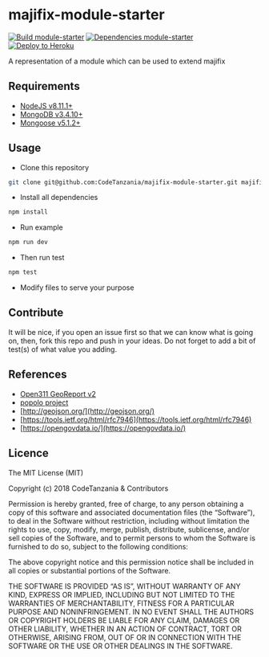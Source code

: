 # majifix-module-starter

[![Build module-starter](https://travis-ci.org/CodeTanzania/majifix-module-starter.svg?branch=develop)](https://travis-ci.org/CodeTanzania/majifix-module-starter)
[![Dependencies module-starter](https://david-dm.org/CodeTanzania/majifix-module-starter/module-starter.svg?style=flat-square)](https://david-dm.org/CodeTanzania/majifix-module-starter)
[![Deploy to Heroku](https://www.herokucdn.com/deploy/button.png)](https://heroku.com/deploy?template=https://github.com/CodeTanzania/majifix-module-starter/tree/develop)

A representation of a module which can be used to extend majifix

## Requirements

- [NodeJS v8.11.1+](https://nodejs.org)
- [MongoDB v3.4.10+](https://www.mongodb.com/)
- [Mongoose v5.1.2+](https://github.com/Automattic/mongoose)

## Usage

- Clone this repository

```sh
git clone git@github.com:CodeTanzania/majifix-module-starter.git majifix-{put module name}
```

- Install all dependencies

```sh
npm install
```

- Run example

```sh
npm run dev
```

- Then run test

```sh
npm test
```

- Modify files to serve your purpose

## Contribute

It will be nice, if you open an issue first so that we can know what is going on, then, fork this repo and push in your ideas. Do not forget to add a bit of test(s) of what value you adding.

## References

- [Open311 GeoReport v2](http://wiki.open311.org/GeoReport_v2/)
- [popolo project](https://www.popoloproject.com/)
- [http://geojson.org/](http://geojson.org/)
- [https://tools.ietf.org/html/rfc7946](https://tools.ietf.org/html/rfc7946)
- [https://opengovdata.io/](https://opengovdata.io/)

## Licence

The MIT License (MIT)

Copyright (c) 2018 CodeTanzania & Contributors

Permission is hereby granted, free of charge, to any person obtaining a copy of this software and associated documentation files (the “Software”), to deal in the Software without restriction, including without limitation the rights to use, copy, modify, merge, publish, distribute, sublicense, and/or sell copies of the Software, and to permit persons to whom the Software is furnished to do so, subject to the following conditions:

The above copyright notice and this permission notice shall be included in all copies or substantial portions of the Software.

THE SOFTWARE IS PROVIDED “AS IS”, WITHOUT WARRANTY OF ANY KIND, EXPRESS OR IMPLIED, INCLUDING BUT NOT LIMITED TO THE WARRANTIES OF MERCHANTABILITY, FITNESS FOR A PARTICULAR PURPOSE AND NONINFRINGEMENT. IN NO EVENT SHALL THE AUTHORS OR COPYRIGHT HOLDERS BE LIABLE FOR ANY CLAIM, DAMAGES OR OTHER LIABILITY, WHETHER IN AN ACTION OF CONTRACT, TORT OR OTHERWISE, ARISING FROM, OUT OF OR IN CONNECTION WITH THE SOFTWARE OR THE USE OR OTHER DEALINGS IN THE SOFTWARE.
